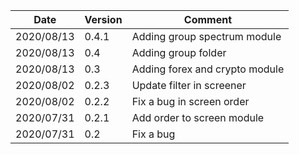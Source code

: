 | Date | Version | Comment |
| ------------- | ------------- | ------------- |
| 2020/08/13 | 0.4.1 | Adding group spectrum module |
| 2020/08/13 | 0.4 | Adding group folder |
| 2020/08/13 | 0.3 | Adding forex and crypto module |
| 2020/08/02 | 0.2.3 | Update filter in screener |
| 2020/08/02 | 0.2.2 | Fix a bug in screen order|
| 2020/07/31 | 0.2.1 | Add order to screen module |
| 2020/07/31 | 0.2 | Fix a bug |
